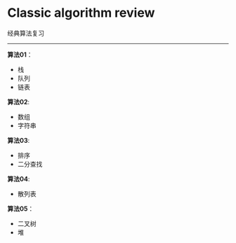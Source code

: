 # Classic algorithm review
经典算法复习   

-----------
**算法01**：
+ 栈
+ 队列
+ 链表

**算法02**:
+ 数组
+ 字符串

**算法03**:
+ 排序
+ 二分查找

**算法04**:
+ 散列表

**算法05**：
+ 二叉树
+ 堆
